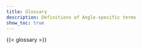 ```yaml
---
title: Glossary
description: Definitions of Angle-specific terms
show_toc: true
---
```


{{< glossary >}}
